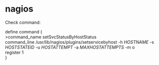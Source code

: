 nagios
======

Check command: 

define command {  
        >command_name  setSvcStatusByHostStatus  
        command_line  /usr/lib/nagios/plugins/setservicebyhost -h $HOSTNAME$ -s $HOSTSTATEID$ -u $HOSTATTEMPT$ -a $MAXHOSTATTEMPTS$ -m o  
        register 1  
}  
